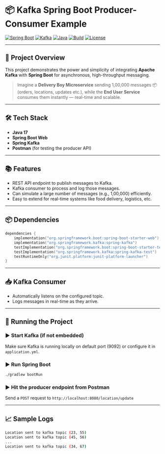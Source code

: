 # 📦 Kafka Spring Boot Producer-Consumer Example

[![Spring Boot](https://img.shields.io/badge/Spring%20Boot-2.7.0-brightgreen.svg?logo=springboot)](https://spring.io/projects/spring-boot)
[![Kafka](https://img.shields.io/badge/Kafka-3.0.0-blue.svg?logo=apachekafka)](https://kafka.apache.org/)
[![Java](https://img.shields.io/badge/Java-17-blue.svg?logo=java)](https://www.oracle.com/java/)
[![Build](https://img.shields.io/badge/build-passing-brightgreen.svg)](https://github.com/)
[![License](https://img.shields.io/badge/license-MIT-lightgrey.svg)](LICENSE)

---

## 🚀 Project Overview

This project demonstrates the power and simplicity of integrating **Apache Kafka** with **Spring Boot** for asynchronous, high-throughput messaging.

> Imagine a **Delivery Boy Microservice** sending 1,00,000 messages 📦 (orders, locations, updates etc.), while the **End User Service** consumes them instantly — real-time and scalable.

---

## 🛠 Tech Stack

- **Java 17**
- **Spring Boot Web**
- **Spring Kafka**
- **Postman** (for testing the producer API)

---

## 📚 Features

- REST API endpoint to publish messages to Kafka.
- Kafka consumer to process and log those messages.
- Can simulate a large number of messages (e.g., 1,00,000) efficiently.
- Easy to extend for real-time systems like food delivery, logistics, etc.

---

## 📦 Dependencies

```kotlin
dependencies {
	implementation("org.springframework.boot:spring-boot-starter-web")
	implementation("org.springframework.kafka:spring-kafka")
	testImplementation("org.springframework.boot:spring-boot-starter-test")
	testImplementation("org.springframework.kafka:spring-kafka-test")
	testRuntimeOnly("org.junit.platform:junit-platform-launcher")
}
````

---


## 📥 Kafka Consumer

* Automatically listens on the configured topic.
* Logs messages in real-time as they arrive.

---

## 🧪 Running the Project

### ▶️ Start Kafka (if not embedded)

Make sure Kafka is running locally on default port (9092) or configure it in `application.yml`.

### ▶️ Run Spring Boot

```bash
./gradlew bootRun
```

### ▶️ Hit the producer endpoint from Postman

Send a `POST` request to `http://localhost:8080/location/update`

---

## 📈 Sample Logs

```bash
Location sent to kafka topic (23, 55)
Location sent to kafka topic (45, 56)
...
Location sent to kafka topic (34, 67)
```
